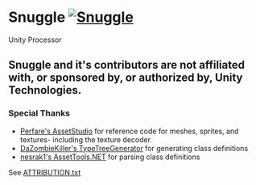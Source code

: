 # Snuggle [![Snuggle](https://github.com/yretenai/Snuggle/actions/workflows/dotnet.yml/badge.svg)](https://github.com/yretenai/Snuggle/actions/workflows/dotnet.yml)
Unity Processor

## Snuggle and it's contributors are not affiliated with, or sponsored by, or authorized by, Unity Technologies.

### Special Thanks

- [Perfare's AssetStudio](https://github.com/Perfare/AssetStudio/) for reference code for meshes, sprites, and textures- including the texture decoder.
- [DaZombieKiller's TypeTreeGenerator](https://github.com/DaZombieKiller/TypeTreeGenerator) for generating class definitions
- [nesrak1's AssetTools.NET](https://github.com/nesrak1/AssetsTools.NET) for parsing class definitions

See [ATTRIBUTION.txt](ATTRIBUTION.txt)
